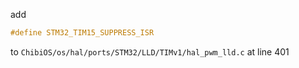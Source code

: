 add

```c
#define STM32_TIM15_SUPPRESS_ISR
```

to `ChibiOS/os/hal/ports/STM32/LLD/TIMv1/hal_pwm_lld.c` at line 401